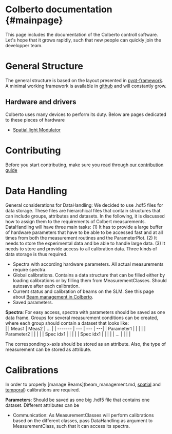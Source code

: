 # Colberto documentation {#mainpage}
This page includes the documentation of the Colberto controll software. Let's hope that it grows rapidly, such that new people can quickly join the developper team. 

# General Structure 
The general structure is based on the layout presented in [pyqt-framework](https://wiki.silvascience.org/en/home/software/pyqt-framework). A minimal working framework is available in [github](https://github.com/SilvaScience/colberto) and will constantly grow. 

## Hardware and drivers

Colberto uses many devices to perform its duty. Below are pages dedicated to these pieces of hardware
- [Spatial light Modulator](slm_meadowlark.md)

# Contributing

Before you start contributing, make sure you read through [our contribution guide](contributing.md)

# Data Handling 
General considerations for DataHandling:
We decided to use .hdf5 files for data storage. These files are hierarchical files that contain structures that can include groups, attributes and datasets. In the following, it is discussed how to assign them to the requirements of Colbert measurements. 
DataHandling will have three main tasks: (1) It has to provide a large buffer of hardware parameters that have to be able to be accessed fast and at all times from both the measurement routines and the ParameterPlot. (2) It needs to store the experimental data and be able to handle large data. (3) It needs to store and provide access to all calibration data. 
	Three kinds of data storage is thus required.
- 	Spectra with according hardware parameters. All actual measurements require spectra. 
- 	Global calibrations. Contains a data structure that can be filled either by loading calibrations or by filling them from MeasurementClasses. Should autosave after each calibration. 
- 	Current status and calibration of beams on the SLM. See this page about [Beam management in Colberto](beam_management.md).
- 	 Saved parameters. 

**Spectra**: For easy access, spectra with parameters should be saved as one data frame. Groups for several measurement conditions can be created, where each group should contain a dataset that looks like:  
|         | Meas1 | Meas2 | ... |
| ------- | --- | --- | ---|
| Parameter1 |  |     |    |
| Parameter2 |  |     |    |
| Spec idx1  |  |     |    |
| Spec idx1  |  |     |    |
| ...        |  |     |	   |

The corresponding x-axis should be stored as an attribute. Also, the type of measurement can be stored as attribute. 

# Calibrations
In order to properly [manage Beams](beam_management.md, [spatial](calibrations/spatial_calibration.md) and [temporal](calibrations/temporal_calibration.md)) calibrations are required.

**Parameters**: Should be saved as one big .hdf5 file that contains one dataset. Different attributes can be 

- Communication: As MeasurementClasses will perform calibrations based on the different classes, pass DataHandling as argument to MeasurementClass, such that it can access its spectra. 

